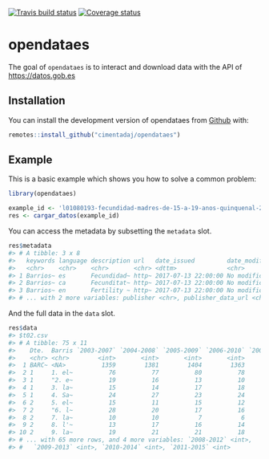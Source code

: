 
<!-- README.md is generated from README.Rmd. Please edit that file -->

[![Travis build
status](https://travis-ci.org/cimentadaj/opendataes.svg?branch=master)](https://travis-ci.org/cimentadaj/opendataes)
[![Coverage
status](https://codecov.io/gh/cimentadaj/opendataes/branch/master/graph/badge.svg)](https://codecov.io/github/cimentadaj/opendataes?branch=master)

# opendataes

The goal of `opendataes` is to interact and download data with the API
of <https://datos.gob.es>

## Installation

You can install the development version of opendataes from
[Github](https://github.com) with:

``` r
remotes::install_github("cimentadaj/opendataes")
```

## Example

This is a basic example which shows you how to solve a common problem:

``` r
library(opendataes)

example_id <- 'l01080193-fecundidad-madres-de-15-a-19-anos-quinquenal-2003-2014'
res <- cargar_datos(example_id)
```

You can access the metadata by subsetting the `metadata` slot.

``` r
res$metadata
#> # A tibble: 3 x 8
#>   keywords language description url   date_issued         date_modified
#>   <chr>    <chr>    <chr>       <chr> <dttm>              <chr>        
#> 1 Barrios~ es       Fecundidad~ http~ 2017-07-13 22:00:00 No modificat~
#> 2 Barrios~ ca       Fecunditat~ http~ 2017-07-13 22:00:00 No modificat~
#> 3 Barrios~ en       Fertility ~ http~ 2017-07-13 22:00:00 No modificat~
#> # ... with 2 more variables: publisher <chr>, publisher_data_url <chr>
```

And the full data in the `data` slot.

``` r
res$data
#> $t02.csv
#> # A tibble: 75 x 11
#>    Dte.  Barris `2003-2007` `2004-2008` `2005-2009` `2006-2010` `2007-2011`
#>    <chr> <chr>        <int>       <int>       <int>       <int>       <int>
#>  1 BARC~ <NA>          1359        1381        1404        1363        1310
#>  2 1     1. el~          76          77          80          78          79
#>  3 1     "2. e~          19          16          13          10           9
#>  4 1     3. la~          15          14          17          18          15
#>  5 1     4. Sa~          24          27          23          24          25
#>  6 2     5. el~          15          11          15          12          10
#>  7 2     "6. l~          28          20          17          16          16
#>  8 2     7. la~          10          10           7           6           5
#>  9 2     8. l'~          13          17          16          14          14
#> 10 2     9. la~          19          21          21          18          18
#> # ... with 65 more rows, and 4 more variables: `2008-2012` <int>,
#> #   `2009-2013` <int>, `2010-2014` <int>, `2011-2015` <int>
```
